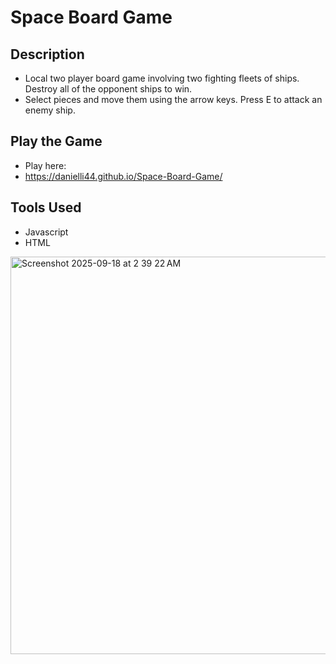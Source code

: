 # Space Board Game

## Description
* Local two player board game involving two fighting fleets of ships. Destroy all of the opponent ships to win.
* Select pieces and move them using the arrow keys. Press E to attack an enemy ship.

## Play the Game
* Play here:
* https://danielli44.github.io/Space-Board-Game/

## Tools Used
* Javascript
* HTML

<img width="1069" height="636" alt="Screenshot 2025-09-18 at 2 39 22 AM" src="https://github.com/user-attachments/assets/5b5a7ef9-1260-4650-9010-6b42422aff53" />


